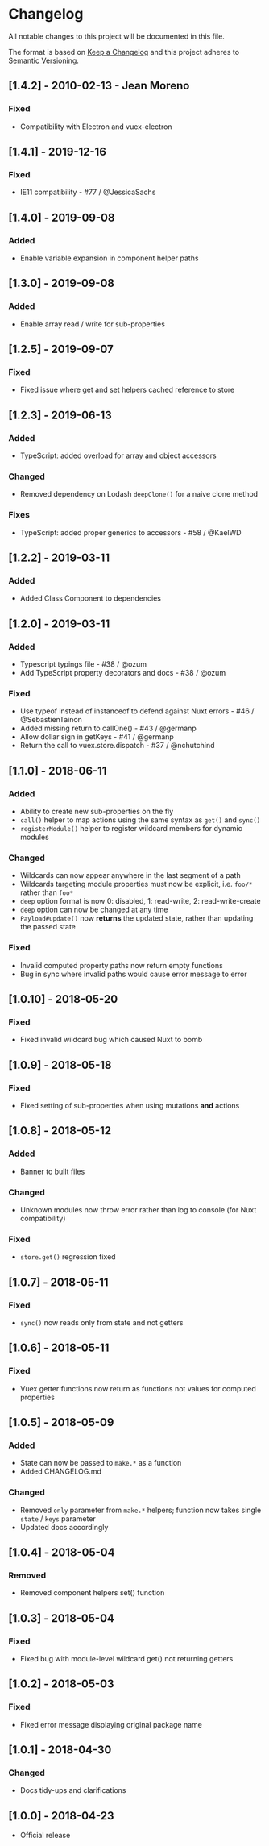 # Changelog

All notable changes to this project will be documented in this file.

The format is based on [Keep a Changelog](http://keepachangelog.com/en/1.0.0/) 
and this project adheres to [Semantic Versioning](http://semver.org/spec/v2.0.0.html).

## [1.4.2] - 2010-02-13 - Jean Moreno
### Fixed
- Compatibility with Electron and vuex-electron

## [1.4.1] - 2019-12-16

### Fixed
- IE11 compatibility - #77 / @JessicaSachs

## [1.4.0] - 2019-09-08

### Added
- Enable variable expansion in component helper paths

## [1.3.0] - 2019-09-08

### Added
- Enable array read / write for sub-properties

## [1.2.5] - 2019-09-07

### Fixed
- Fixed issue where get and set helpers cached reference to store 

## [1.2.3] - 2019-06-13
### Added
- TypeScript: added overload for array and object accessors

### Changed
- Removed dependency on Lodash `deepClone()` for a naive clone method

### Fixes
- TypeScript: added proper generics to accessors - #58 / @KaelWD

## [1.2.2] - 2019-03-11
### Added
- Added Class Component to dependencies

## [1.2.0] - 2019-03-11
### Added
- Typescript typings file - #38 / @ozum
- Add TypeScript property decorators and docs - #38 / @ozum

### Fixed
- Use typeof instead of instanceof to defend against Nuxt errors - #46 / @SebastienTainon
- Added missing return to callOne() - #43 / @germanp
- Allow dollar sign in getKeys - #41 / @germanp
- Return the call to vuex.store.dispatch - #37 / @nchutchind

## [1.1.0] - 2018-06-11
### Added
- Ability to create new sub-properties on the fly
- `call()` helper to map actions using the same syntax as `get()` and `sync()`
- `registerModule()` helper to register wildcard members for dynamic modules

### Changed
- Wildcards can now appear anywhere in the last segment of a path
- Wildcards targeting module properties must now be explicit, i.e. `foo/*` rather than `foo*`
- `deep` option format is now 0: disabled, 1: read-write, 2: read-write-create
- `deep` option can now be changed at any time
- `Payload#update()` now **returns** the updated state, rather than updating the passed state

### Fixed
- Invalid computed property paths now return empty functions
- Bug in sync where invalid paths would cause error message to error


## [1.0.10] - 2018-05-20
### Fixed
- Fixed invalid wildcard bug which caused Nuxt to bomb

## [1.0.9] - 2018-05-18
### Fixed
- Fixed setting of sub-properties when using mutations **and** actions

## [1.0.8] - 2018-05-12
### Added
- Banner to built files

### Changed
- Unknown modules now throw error rather than log to console (for Nuxt compatibility)

### Fixed
- `store.get()` regression fixed

## [1.0.7] - 2018-05-11
### Fixed
- `sync()` now reads only from state and not getters

## [1.0.6] - 2018-05-11
### Fixed
- Vuex getter functions now return as functions not values for computed properties

## [1.0.5] - 2018-05-09
### Added
- State can now be passed to `make.*` as a function
- Added CHANGELOG.md

### Changed
- Removed `only` parameter from `make.*` helpers; function now takes single `state` / `keys` parameter
- Updated docs accordingly

## [1.0.4] - 2018-05-04
### Removed
- Removed component helpers set() function


## [1.0.3] - 2018-05-04
### Fixed
- Fixed bug with module-level wildcard get() not returning getters


## [1.0.2] - 2018-05-03
### Fixed
- Fixed error message displaying original package name


## [1.0.1] - 2018-04-30
### Changed
- Docs tidy-ups and clarifications

## [1.0.0] - 2018-04-23
- Official release

